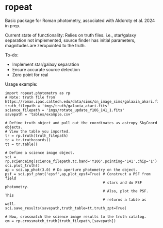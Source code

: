 # ropeat
Basic package for Roman photometry, associated with Aldoroty et al. 2024 in prep. 

Current state of functionality: Relies on truth files. i.e., star/galaxy separation not implemented, source finder has initial parameters, magnitudes are zeropointed to the truth. 

To-do: 
- Implement star/galaxy separation
- Ensure accurate source detection
- Zero point for real

Usage example:
```
import ropeat.photometry as rp
# Note: truth file from https://roman.ipac.caltech.edu/data/sims/sn_image_sims/galaxia_akari.fits.gz
truth_filepath = 'imgs/truth/galaxia_akari.fits'
science_filepath = 'imgs/rotate_update_Y106_141_1.fits'
savepath = 'tables/example.csv'

# Define truth object and pull out the coordinates as astropy SkyCoord objects.
# View the table you imported.
tr = rp.truth(truth_filepath)
tc = tr.truthcoords()
tt = tr.table()

# Define a science image object.
sci = rp.scienceimg(science_filepath,tc,band='Y106',pointing='141',chip='1')
sci.plot_truth()
ap = sci.ap_phot(3.0) # Do aperture photometry on the object.
psf = sci.psf_phot('epsf',ap,plot_epsf=True) # Construct a PSF from field   
                                             # stars and do PSF photometry. 
                                             # Also, plot the PSF. This 
                                             # returns a table as well. 
sci.save_results(savepath,truth_table=tt,truth_zpt=True)

# Now, crossmatch the science image results to the truth catalog.
cm = rp.crossmatch_truth(truth_filepath,[savepath])
```